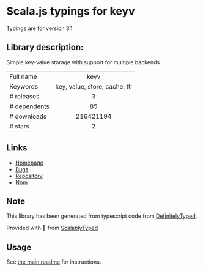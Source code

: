 
# Scala.js typings for keyv

Typings are for version 3.1

## Library description:
Simple key-value storage with support for multiple backends

|                    |                 |
| ------------------ | :-------------: |
| Full name          | keyv |
| Keywords           | key, value, store, cache, ttl |
| # releases         | 3 |
| # dependents       | 85 |
| # downloads        | 216421194 |
| # stars            | 2 |

## Links
- [Homepage](https://github.com/lukechilds/keyv)
- [Bugs](https://github.com/lukechilds/keyv/issues)
- [Repository](https://github.com/lukechilds/keyv)
- [Npm](https://www.npmjs.com/package/keyv)
    


## Note
This library has been generated from typescript code from [DefinitelyTyped](https://definitelytyped.org).

Provided with :purple_heart: from [ScalablyTyped](https://github.com/oyvindberg/ScalablyTyped)

## Usage
See [the main readme](../../readme.md) for instructions.


